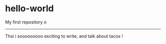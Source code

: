 # hello-world
My first repository *o*

----

Thsi i sooooooooo exciting to write, and talk about tacos !
